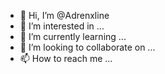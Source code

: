 - 👋 Hi, I’m @Adrenxline
- 👀 I’m interested in ...
- 🌱 I’m currently learning ...
- 💞️ I’m looking to collaborate on ...
- 📫 How to reach me ...

<!---
Adrenxline/Adrenxline is a ✨ special ✨ repository because its `README.md` (this file) appears on your GitHub profile.
You can click the Preview link to take a look at your changes.
--->

